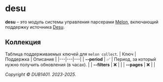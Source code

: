 # desu
**desu** – это модуль системы управления парсерами [Melon](https://github.com/otaku-melons/Melon), включающий поддержку источника [Desu](https://desu.city/).

## Коллекция
Таблица поддерживаемых ключей для `melon collect`.
| Ключ | Поддержка | Описание |
|---|---|---|
| **&#x2011;&#x2011;period** | ✅ | Период, за который нужно получить обновления (в часах). |
| **&#x2011;&#x2011;filters** | ❌ | |
| **&#x2011;&#x2011;pages** | ❌ | |

_Copyright © DUB1401. 2023-2025._
